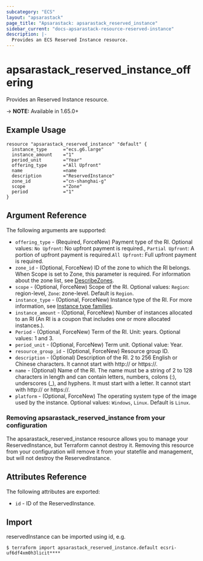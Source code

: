 ```yaml
---
subcategory: "ECS"
layout: "apsarastack"
page_title: "Apsarastack: apsarastack_reserved_instance"
sidebar_current: "docs-apsarastack-resource-reserved-instance"
description: |-
  Provides an ECS Reserved Instance resource.
---
```


# apsarastack\_reserved\_instance\_offering

Provides an Reserved Instance resource.

-> **NOTE:** Available in 1.65.0+

## Example Usage

```
resource "apsarastack_reserved_instance" "default" {
  instance_type      ="ecs.g6.large"
  instance_amount    ="1"
  period_unit        ="Year"
  offering_type      ="All Upfront"
  name               =name
  description        ="ReservedInstance"
  zone_id            ="cn-shanghai-g"
  scope              ="Zone"
  period             ="1"
}
```

## Argument Reference

The following arguments are supported:

* `offering_type` - (Required, ForceNew) Payment type of the RI. Optional values: `No Upfront`: No upfront payment is required., `Partial Upfront`: A portion of upfront payment is required.`All Upfront`: Full upfront payment is required.
* `zone_id` - (Optional, ForceNew) ID of the zone to which the RI belongs. When Scope is set to Zone, this parameter is required. For information about the zone list, see [DescribeZones](https://www.alibabacloud.com/help/doc-detail/25610.html).
* `scope` - (Optional, ForceNew) Scope of the RI. Optional values: `Region`: region-level, `Zone`: zone-level. Default is `Region`.
* `instance_type` - (Optional, ForceNew) Instance type of the RI. For more information, see [Instance type families](https://www.alibabacloud.com/help/doc-detail/25378.html).
* `instance_amount` - (Optional, ForceNew) Number of instances allocated to an RI (An RI is a coupon that includes one or more allocated instances.).
* `Period` - (Optional, ForceNew) Term of the RI. Unit: years. Optional values: 1 and 3.
* `period_unit` - (Optional, ForceNew) Term unit. Optional value: Year.
* `resource_group_id` - (Optional, ForceNew) Resource group ID.
* `description` - (Optional) Description of the RI. 2 to 256 English or Chinese characters. It cannot start with http:// or https://.
* `name` - (Optional) Name of the RI. The name must be a string of 2 to 128 characters in length and can contain letters, numbers, colons (:), underscores (_), and hyphens. It must start with a letter. It cannot start with http:// or https://.
* `platform` - (Optional, ForceNew) The operating system type of the image used by the instance. Optional values: `Windows`, `Linux`. Default is `Linux`.

### Removing apsarastack_reserved_instance from your configuration
 
The apsarastack_reserved_instance resource allows you to manage your ReservedInstance, but Terraform cannot destroy it. Removing this resource from your configuration will remove it from your statefile and management, but will not destroy the ReservedInstance.
 

## Attributes Reference

The following attributes are exported:

* `id` -  ID of the ReservedInstance.

## Import

reservedInstance can be imported using id, e.g.

```
$ terraform import apsarastack_reserved_instance.default ecsri-uf6df4xm0h3licit****
```

